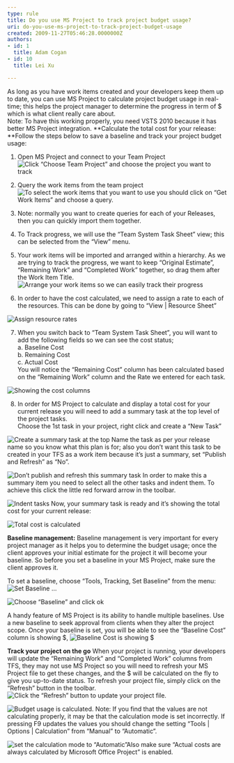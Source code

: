 ```yaml
---
type: rule
title: Do you use MS Project to track project budget usage?
uri: do-you-use-ms-project-to-track-project-budget-usage
created: 2009-11-27T05:46:28.0000000Z
authors:
- id: 1
  title: Adam Cogan
- id: 10
  title: Lei Xu

---
```


As long as you have work items created and your developers keep them up to date, you can use MS Project to calculate project budget usage in real-time; this helps the project manager to determine the progress in term of $ which is what client really care about. 
<br>Note: To have this working properly, you need VSTS 2010 because it has better MS Project integration. 
**Calculate the total cost for your release:
**Follow the steps below to save a baseline and track your project budget usage:

1. Open MS Project and connect to your Team Project 
![ Click “Choose Team Project” and choose the project you want to track](ChooseTeamProject_Small.jpg) 

2. Query the work items from the team project 
![ To select the work items that you want to use you should click on “Get Work Items” and choose a query.](QueryTheWorkItem_Small.jpg)

3. Note: normally you want to create queries for each of your Releases, then you can quickly import them together.
4. To Track progress, we will use the “Team System Task Sheet” view; this can be selected from the “View” menu.
5. Your work items will be imported and arranged within a hierarchy. As we are trying to track the progress, we want to keep “Original Estimate”, “Remaining Work” and “Completed Work” together, so drag them after the Work Item Title.
![ Arrange your work items so we can easily track their progress](ArrangeWorkItems_Small.jpg)

6. In order to have the cost calculated, we need to assign a rate to each of the resources. This can be done by going to “View | Resource Sheet”

![ Assign resource rates](AssignResourceRates.jpg)

7. When you switch back to “Team System Task Sheet”, you will want to add the following fields so we can see the cost status;
<br>      a.  Baseline Cost
<br>      b. Remaining Cost
<br>      c. Actual Cost 
<br>    You will notice the “Remaining Cost” column has been calculated based on the “Remaining Work” column and the Rate we entered for each task. 

![ Showing the cost columns](CostColumn_Small.jpg)

8. In order for MS Project to calculate and display a total cost for your current release you will need to add a summary task at the top level of the project tasks.
<br>    Choose the 1st task in your project, right click and create a “New Task” 

![ Create a summary task at the top Name the task as per your release name so you know what this plan is for; also you don’t want this task to be created in your TFS as a work item because it’s just a summary, set “Publish and Refresh” as “No”. ](SummaryTask.jpg)


![ Don’t publish and refresh this summary task In order to make this a summary item you need to select all the other tasks and indent them. To achieve this click the little red forward arrow in the toolbar.](NoPublishAndRefresh.jpg)


![ Indent tasks Now, your summary task is ready and it’s showing the total cost for your current release: ](IndentTask_Small.jpg)

![ Total cost is calculated](TotalCost_Small.jpg) 



**Baseline management:**
 Baseline management is very important for every project manager as it helps you to determine the budget usage; once the client approves your initial estimate for the project it will become your baseline. So before you set a baseline in your MS Project, make sure the client approves it.

To set a baseline, choose “Tools, Tracking, Set Baseline” from the menu: 
![ Set Baseline …](SetBaseline_Small.jpg)

![ Choose “Baseline” and click ok](ChooseBaseline.jpg)


A handy feature of MS Project is its ability to handle multiple baselines. Use a new baseline to seek approval from clients when they alter the project scope. 
 Once your baseline is set, you will be able to see the “Baseline Cost” column is showing $,
![ Baseline Cost is showing $](BaselineCost_Small.jpg)


**Track your project on the go**
 When your project is running, your developers will update the “Remaining Work” and “Completed Work” columns from TFS, they may not use MS Project so you will need to refresh your MS Project file to get these changes, and the $ will be calculated on the fly to give you up-to-date status.
 To refresh your project file, simply click on the “Refresh” button in the toolbar. 
![ Click the “Refresh” button to update your project file.](RefreshProject.jpg)

![ Budget usage is calculated. Note: If you find that the values are not calculating properly, it may be that the calculation mode is set incorrectly. If pressing F9 updates the values you should change the setting “Tools | Options | Calculation” from “Manual” to “Automatic”.](BudgetUsage_Small.jpg)


![ set the calculation mode to “Automatic”Also make sure “Actual costs are always calculated by Microsoft Office Project” is enabled.](CalculationMode_Small.jpg)
